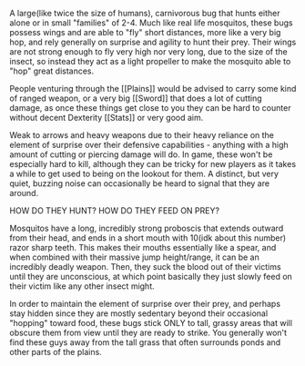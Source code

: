 A large(like twice the size of humans), carnivorous bug that hunts either alone or in small "families" of 2-4. Much like real life mosquitos, these bugs possess wings and are able to "fly" short distances, more like a very big hop, and rely generally on surprise and agility to hunt their prey.  Their wings are not strong enough to fly very high nor very long, due to the size of the insect, so instead they act as a light propeller to make the mosquito able to "hop" great distances. 

People venturing through the [[Plains]] would be advised to carry some kind of ranged weapon, or a very big [[Sword]] that does a lot of cutting damage, as once these things get close to you they can be hard to counter without decent Dexterity [[Stats]] or very good aim.

Weak to arrows and heavy weapons due to their heavy reliance on the element of surprise over their defensive capabilities - anything with a high amount of cutting or piercing damage will do. In game, these won't be especially hard to kill, although they can be tricky for new players as it takes a while to get used to being on the lookout for them. A distinct, but very quiet, buzzing noise can occasionally be heard to signal that they are around. 

HOW DO THEY HUNT? HOW DO THEY FEED ON PREY?

Mosquitos have a long, incredibly strong proboscis that extends outward from their head, and ends in a short mouth with 10(idk about this number) razor sharp teeth. This makes their mouths essentially like a spear, and when combined with their massive jump height/range, it can be an incredibly deadly weapon. Then, they suck the blood out of their victims until they are unconscious, at which point basically they just slowly feed on their victim like any other insect might. 

In order to maintain the element of surprise over their prey, and perhaps stay hidden since they are mostly sedentary beyond their occasional "hopping" toward food, these bugs stick ONLY to tall, grassy areas that will obscure them from view until they are ready to strike. You generally won't find these guys away from the tall grass that often surrounds ponds and other parts of the plains.